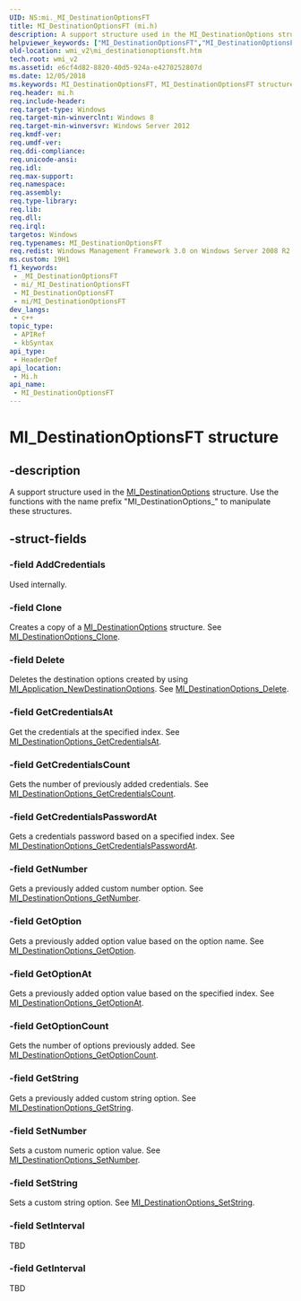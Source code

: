 ```yaml
---
UID: NS:mi._MI_DestinationOptionsFT
title: MI_DestinationOptionsFT (mi.h)
description: A support structure used in the MI_DestinationOptions structure. Use the functions with the name prefix &quot;MI_DestinationOptions_&quot; to manipulate these structures.
helpviewer_keywords: ["MI_DestinationOptionsFT","MI_DestinationOptionsFT structure [Windows Management Infrastructure (MI)]","mi/MI_DestinationOptionsFT","wmi_v2.mi_destinationoptionsft"]
old-location: wmi_v2\mi_destinationoptionsft.htm
tech.root: wmi_v2
ms.assetid: e6cf4d82-8820-40d5-924a-e4270252807d
ms.date: 12/05/2018
ms.keywords: MI_DestinationOptionsFT, MI_DestinationOptionsFT structure [Windows Management Infrastructure (MI)], mi/MI_DestinationOptionsFT, wmi_v2.mi_destinationoptionsft
req.header: mi.h
req.include-header: 
req.target-type: Windows
req.target-min-winverclnt: Windows 8
req.target-min-winversvr: Windows Server 2012
req.kmdf-ver: 
req.umdf-ver: 
req.ddi-compliance: 
req.unicode-ansi: 
req.idl: 
req.max-support: 
req.namespace: 
req.assembly: 
req.type-library: 
req.lib: 
req.dll: 
req.irql: 
targetos: Windows
req.typenames: MI_DestinationOptionsFT
req.redist: Windows Management Framework 3.0 on Windows Server 2008 R2 with SP1, Windows 7 with SP1, and Windows Server 2008 with SP2
ms.custom: 19H1
f1_keywords:
 - _MI_DestinationOptionsFT
 - mi/_MI_DestinationOptionsFT
 - MI_DestinationOptionsFT
 - mi/MI_DestinationOptionsFT
dev_langs:
 - c++
topic_type:
 - APIRef
 - kbSyntax
api_type:
 - HeaderDef
api_location:
 - Mi.h
api_name:
 - MI_DestinationOptionsFT
---
```


# MI_DestinationOptionsFT structure

## -description

A support structure used in the <a href="/windows/desktop/api/mi/ns-mi-mi_destinationoptions">MI_DestinationOptions</a> structure.  Use the functions with the name prefix "MI_DestinationOptions_" to manipulate these structures.

## -struct-fields

### -field AddCredentials

Used internally.

### -field Clone

Creates a copy of a <a href="/windows/desktop/api/mi/ns-mi-mi_destinationoptions">MI_DestinationOptions</a> structure. See <a href="/previous-versions/windows/desktop/api/mi/nf-mi-mi_destinationoptions_clone">MI_DestinationOptions_Clone</a>.

### -field Delete

Deletes the destination options created by using <a href="/previous-versions/windows/desktop/api/mi/nf-mi-mi_application_newdestinationoptions">MI_Application_NewDestinationOptions</a>. See <a href="/previous-versions/windows/desktop/api/mi/nf-mi-mi_destinationoptions_delete">MI_DestinationOptions_Delete</a>.

### -field GetCredentialsAt

Get the credentials at the specified index. See <a href="/previous-versions/windows/desktop/api/mi/nf-mi-mi_destinationoptions_getcredentialsat">MI_DestinationOptions_GetCredentialsAt</a>.

### -field GetCredentialsCount

Gets the number of previously added credentials. See <a href="/previous-versions/windows/desktop/api/mi/nf-mi-mi_destinationoptions_getcredentialscount">MI_DestinationOptions_GetCredentialsCount</a>.

### -field GetCredentialsPasswordAt

Gets a credentials password based on a specified index. See <a href="/previous-versions/windows/desktop/api/mi/nf-mi-mi_destinationoptions_getcredentialspasswordat">MI_DestinationOptions_GetCredentialsPasswordAt</a>.

### -field GetNumber

Gets a previously added custom number option. See <a href="/previous-versions/windows/desktop/api/mi/nf-mi-mi_destinationoptions_getnumber">MI_DestinationOptions_GetNumber</a>.

### -field GetOption

Gets a previously added option value based on the option name. See <a href="/previous-versions/windows/desktop/api/mi/nf-mi-mi_destinationoptions_getoption">MI_DestinationOptions_GetOption</a>.

### -field GetOptionAt

Gets a previously added option value based on the specified index. See <a href="/previous-versions/windows/desktop/api/mi/nf-mi-mi_destinationoptions_getoptionat">MI_DestinationOptions_GetOptionAt</a>.

### -field GetOptionCount

Gets the number of options previously added. See <a href="/previous-versions/windows/desktop/api/mi/nf-mi-mi_destinationoptions_getoptioncount">MI_DestinationOptions_GetOptionCount</a>.

### -field GetString

Gets a previously added custom string option. See <a href="/previous-versions/windows/desktop/api/mi/nf-mi-mi_destinationoptions_getstring">MI_DestinationOptions_GetString</a>.

### -field SetNumber

Sets a custom numeric option value. See <a href="/previous-versions/windows/desktop/api/mi/nf-mi-mi_destinationoptions_setnumber">MI_DestinationOptions_SetNumber</a>.

### -field SetString

Sets a custom string option. See <a href="/previous-versions/windows/desktop/api/mi/nf-mi-mi_destinationoptions_setstring">MI_DestinationOptions_SetString</a>.

### -field SetInterval

TBD

### -field GetInterval

TBD